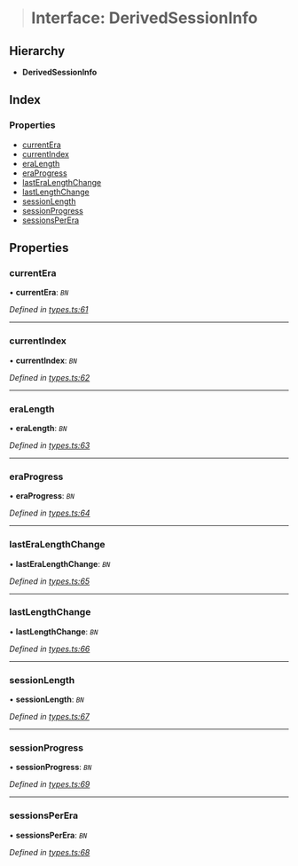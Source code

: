 > # Interface: DerivedSessionInfo

## Hierarchy

* **DerivedSessionInfo**

## Index

### Properties

* [currentEra](_types_.derivedsessioninfo.md#currentera)
* [currentIndex](_types_.derivedsessioninfo.md#currentindex)
* [eraLength](_types_.derivedsessioninfo.md#eralength)
* [eraProgress](_types_.derivedsessioninfo.md#eraprogress)
* [lastEraLengthChange](_types_.derivedsessioninfo.md#lasteralengthchange)
* [lastLengthChange](_types_.derivedsessioninfo.md#lastlengthchange)
* [sessionLength](_types_.derivedsessioninfo.md#sessionlength)
* [sessionProgress](_types_.derivedsessioninfo.md#sessionprogress)
* [sessionsPerEra](_types_.derivedsessioninfo.md#sessionsperera)

## Properties

###  currentEra

• **currentEra**: *`BN`*

*Defined in [types.ts:61](https://github.com/polkadot-js/api/blob/fcaa7a5/packages/api-derive/src/types.ts#L61)*

___

###  currentIndex

• **currentIndex**: *`BN`*

*Defined in [types.ts:62](https://github.com/polkadot-js/api/blob/fcaa7a5/packages/api-derive/src/types.ts#L62)*

___

###  eraLength

• **eraLength**: *`BN`*

*Defined in [types.ts:63](https://github.com/polkadot-js/api/blob/fcaa7a5/packages/api-derive/src/types.ts#L63)*

___

###  eraProgress

• **eraProgress**: *`BN`*

*Defined in [types.ts:64](https://github.com/polkadot-js/api/blob/fcaa7a5/packages/api-derive/src/types.ts#L64)*

___

###  lastEraLengthChange

• **lastEraLengthChange**: *`BN`*

*Defined in [types.ts:65](https://github.com/polkadot-js/api/blob/fcaa7a5/packages/api-derive/src/types.ts#L65)*

___

###  lastLengthChange

• **lastLengthChange**: *`BN`*

*Defined in [types.ts:66](https://github.com/polkadot-js/api/blob/fcaa7a5/packages/api-derive/src/types.ts#L66)*

___

###  sessionLength

• **sessionLength**: *`BN`*

*Defined in [types.ts:67](https://github.com/polkadot-js/api/blob/fcaa7a5/packages/api-derive/src/types.ts#L67)*

___

###  sessionProgress

• **sessionProgress**: *`BN`*

*Defined in [types.ts:69](https://github.com/polkadot-js/api/blob/fcaa7a5/packages/api-derive/src/types.ts#L69)*

___

###  sessionsPerEra

• **sessionsPerEra**: *`BN`*

*Defined in [types.ts:68](https://github.com/polkadot-js/api/blob/fcaa7a5/packages/api-derive/src/types.ts#L68)*